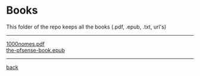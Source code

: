 # Books
This folder of the repo keeps all the books (.pdf, .epub, .txt, url's)

---------------------------
[1000nomes.pdf](1000nomes.pdf)<br>
[the-pfsense-book.epub](the-pfsense-book.epub)<br>

---------------------------

[back](../)
